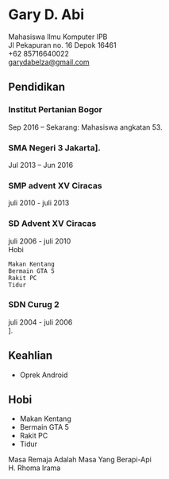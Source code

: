 # Gary D. Abi
Mahasiswa Ilmu Komputer IPB <br />
Jl Pekapuran no. 16 Depok 16461<br />
+62 85716640022<br />
garydabelza@gmail.com<br />
## Pendidikan
### Institut Pertanian Bogor

Sep 2016 – Sekarang: Mahasiswa angkatan 53.<br />

### SMA Negeri 3 Jakarta].

Jul 2013 – Jun 2016<br />

### SMP advent XV Ciracas

juli 2010 - juli 2013<br />

### SD Advent XV Ciracas

juli 2006 - juli 2010<br />Hobi

    Makan Kentang
    Bermain GTA 5
    Rakit PC
    Tidur


### SDN Curug 2

juli 2004 - juli 2006 <br />].

## Keahlian

- Oprek Android

## Hobi

   - Makan Kentang
   - Bermain GTA 5
   - Rakit PC
   - Tidur
   
 Masa Remaja Adalah Masa Yang Berapi-Api<br />
  H. Rhoma Irama
